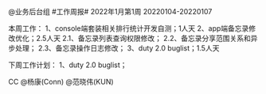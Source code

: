 @业务后台组 #工作周报#
2022年1月第1周 20220104-20220107

本周工作：
1、console端套装相关排行统计开发自测；1人天
2、app端备忘录修改优化；2.5人天
2.1、备忘录列表查询权限修改；
2.2、备忘录分享范围关系和异步处理；
2.3、备忘录操作日志修改；
3、duty 2.0 buglist；1.5人天

下周工作计划：
1、duty 2.0 buglist；

CC @杨康(Conn) @范晓伟(KUN)